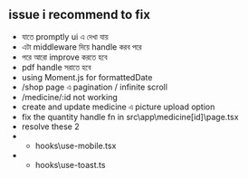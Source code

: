 ## issue i recommend to fix

- যাতে promptly ui এ দেখা যায়
- এটা middleware দিয়ে handle করব পরে
- পরে আরো improve করতে হবে
- pdf handle সরাতে হবে
- using Moment.js for formattedDate
- /shop page এ pagination / infinite scroll
- /medicine/:id not working
- create and update medicine এ picture upload option
- fix the quantity handle fn in src\app\medicine\[id]\page.tsx
- resolve these 2
- - hooks\use-mobile.tsx
- - hooks\use-toast.ts

